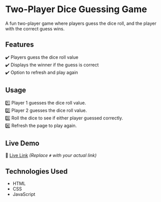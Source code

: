# Two-Player Dice Guessing Game  
A fun two-player game where players guess the dice roll, and the player with the correct guess wins.  

## Features  
✔️ Players guess the dice roll value  
✔️ Displays the winner if the guess is correct  
✔️ Option to refresh and play again  

## Usage  
1️⃣ Player 1 guesses the dice roll value.  
2️⃣ Player 2 guesses the dice roll value.  
3️⃣ Roll the dice to see if either player guessed correctly.  
4️⃣ Refresh the page to play again.  

## Live Demo  
🔗 [Live Link](#) *(Replace `#` with your actual link)*  

## Technologies Used  
- HTML  
- CSS  
- JavaScript
